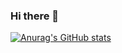 ### Hi there 👋

<!--
**ntipac/ntipac** is a ✨ _special_ ✨ repository because its `README.md` (this file) appears on your GitHub profile.

Here are some ideas to get you started:

- 🔭 I’m currently working on data manipulation with R
- 🌱 I’m currently learning R
- 👯 I’m looking to collaborate on both beginner and intermidiate Python
- 🤔 I’m looking for help with ...
- 📫 How to reach me: On Telegram @Sword101
- 😄 Pronouns: Just call me Sword
- ⚡ Fun fact: Am terrible at soccer
-->
[![Anurag's GitHub stats](https://github-readme-stats.vercel.app/api?username=ntipac&count_private=trueshow_icons=true&theme=omni)](https://github.com/anuraghazra/github-readme-stats)
